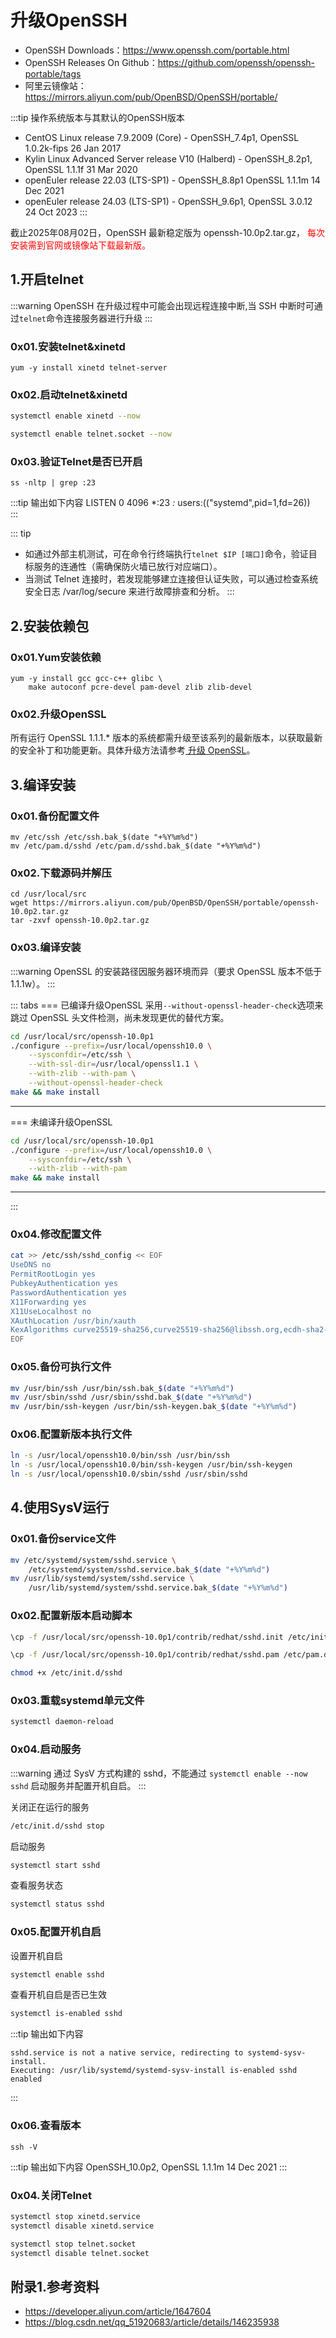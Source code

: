 # 升级OpenSSH

- OpenSSH Downloads：https://www.openssh.com/portable.html
- OpenSSH Releases On Github：https://github.com/openssh/openssh-portable/tags
- 阿里云镜像站：https://mirrors.aliyun.com/pub/OpenBSD/OpenSSH/portable/

:::tip 操作系统版本与其默认的OpenSSH版本

- CentOS Linux release 7.9.2009 (Core) - OpenSSH_7.4p1, OpenSSL 1.0.2k-fips 26 Jan 2017
- Kylin Linux Advanced Server release V10 (Halberd) - OpenSSH_8.2p1, OpenSSL 1.1.1f 31 Mar 2020
- openEuler release 22.03 (LTS-SP1) - OpenSSH_8.8p1 OpenSSL 1.1.1m 14 Dec 2021
- openEuler release 24.03 (LTS-SP1) - OpenSSH_9.6p1, OpenSSL 3.0.12 24 Oct 2023
  :::

截止2025年08月02日，OpenSSH 最新稳定版为 openssh-10.0p2.tar.gz，<font color="red">
每次安装需到官网或镜像站下载最新版。</font>

## 1.开启telnet

:::warning
OpenSSH 在升级过程中可能会出现远程连接中断,当 SSH 中断时可通过`telnet`命令连接服务器进行升级
:::

### 0x01.安装telnet&xinetd

```shell
yum -y install xinetd telnet-server
```

### 0x02.启动telnet&xinetd

```bash
systemctl enable xinetd --now
```

```bash
systemctl enable telnet.socket --now
```

### 0x03.验证Telnet是否已开启

```shell
ss -nltp | grep :23
```

:::tip 输出如下内容
LISTEN 0 4096               *:23               *:*    users:(("systemd",pid=1,fd=26))  
:::

::: tip

- 如通过外部主机测试，可在命令行终端执行`telnet $IP [端口]`命令，验证目标服务的连通性（需确保防火墙已放行对应端口）。
- 当测试 Telnet 连接时，若发现能够建立连接但认证失败，可以通过检查系统安全日志 /var/log/secure 来进行故障排查和分析。
  :::

## 2.安装依赖包

### 0x01.Yum安装依赖

```shell
yum -y install gcc gcc-c++ glibc \
    make autoconf pcre-devel pam-devel zlib zlib-devel
```

### 0x02.升级OpenSSL

所有运行 OpenSSL 1.1.1.*
版本的系统都需升级至该系列的最新版本，以获取最新的安全补丁和功能更新。具体升级方法请参考<a href="/devops/baseops/server-os/upgrade-openssl.html" target="_blank">
升级 OpenSSL</a>。

## 3.编译安装

### 0x01.备份配置文件

```shell
mv /etc/ssh /etc/ssh.bak_$(date "+%Y%m%d")
mv /etc/pam.d/sshd /etc/pam.d/sshd.bak_$(date "+%Y%m%d")
```

### 0x02.下载源码并解压

```shell
cd /usr/local/src
wget https://mirrors.aliyun.com/pub/OpenBSD/OpenSSH/portable/openssh-10.0p2.tar.gz
tar -zxvf openssh-10.0p2.tar.gz
```

### 0x03.编译安装

:::warning
OpenSSL 的安装路径因服务器环境而异（要求 OpenSSL 版本不低于 1.1.1w）。
:::

::: tabs
=== 已编译升级OpenSSL
采用`--without-openssl-header-check`选项来跳过 OpenSSL 头文件检测，尚未发现更优的替代方案。

```bash
cd /usr/local/src/openssh-10.0p1
./configure --prefix=/usr/local/openssh10.0 \
    --sysconfdir=/etc/ssh \
    --with-ssl-dir=/usr/local/openssl1.1 \
    --with-zlib --with-pam \
    --without-openssl-header-check
make && make install
```

---

=== 未编译升级OpenSSL

```bash
cd /usr/local/src/openssh-10.0p1
./configure --prefix=/usr/local/openssh10.0 \
    --sysconfdir=/etc/ssh \
    --with-zlib --with-pam
make && make install
```

---
:::

### 0x04.修改配置文件

```bash
cat >> /etc/ssh/sshd_config << EOF
UseDNS no
PermitRootLogin yes
PubkeyAuthentication yes
PasswordAuthentication yes
X11Forwarding yes
X11UseLocalhost no
XAuthLocation /usr/bin/xauth
KexAlgorithms curve25519-sha256,curve25519-sha256@libssh.org,ecdh-sha2-nistp256,ecdh-sha2-nistp384,ecdh-sha2-nistp521
EOF
```

### 0x05.备份可执行文件

```bash
mv /usr/bin/ssh /usr/bin/ssh.bak_$(date "+%Y%m%d")
mv /usr/sbin/sshd /usr/sbin/sshd.bak_$(date "+%Y%m%d")
mv /usr/bin/ssh-keygen /usr/bin/ssh-keygen.bak_$(date "+%Y%m%d")
```

### 0x06.配置新版本执行文件

```bash
ln -s /usr/local/openssh10.0/bin/ssh /usr/bin/ssh
ln -s /usr/local/openssh10.0/bin/ssh-keygen /usr/bin/ssh-keygen 
ln -s /usr/local/openssh10.0/sbin/sshd /usr/sbin/sshd
```

## 4.使用SysV运行

### 0x01.备份service文件

```bash
mv /etc/systemd/system/sshd.service \
    /etc/systemd/system/sshd.service.bak_$(date "+%Y%m%d")
mv /usr/lib/systemd/system/sshd.service \
    /usr/lib/systemd/system/sshd.service.bak_$(date "+%Y%m%d")
```

### 0x02.配置新版本启动脚本

```bash
\cp -f /usr/local/src/openssh-10.0p1/contrib/redhat/sshd.init /etc/init.d/sshd
```

```bash
\cp -f /usr/local/src/openssh-10.0p1/contrib/redhat/sshd.pam /etc/pam.d/sshd
```

```bash
chmod +x /etc/init.d/sshd
```

### 0x03.重载systemd单元文件

```bash
systemctl daemon-reload
```

### 0x04.启动服务

:::warning
通过 SysV 方式构建的 sshd，不能通过 `systemctl enable --now sshd` 启动服务并配置开机自启。
:::

关闭正在运行的服务

```bash
/etc/init.d/sshd stop
```

启动服务

```bash
systemctl start sshd
```

查看服务状态

```bash
systemctl status sshd
```

### 0x05.配置开机自启

设置开机自启

```bash
systemctl enable sshd
```

查看开机自启是否已生效

```bash
systemctl is-enabled sshd
```

:::tip 输出如下内容

```vim
sshd.service is not a native service, redirecting to systemd-sysv-install.
Executing: /usr/lib/systemd/systemd-sysv-install is-enabled sshd
enabled
```

:::

### 0x06.查看版本

```shell
ssh -V
```

:::tip 输出如下内容
OpenSSH_10.0p2, OpenSSL 1.1.1m 14 Dec 2021
:::

### 0x04.关闭Telnet

```bash
systemctl stop xinetd.service
systemctl disable xinetd.service
```

```bash
systemctl stop telnet.socket
systemctl disable telnet.socket
```

## 附录1.参考资料

- https://developer.aliyun.com/article/1647604
- https://blog.csdn.net/qq_51920683/article/details/146235938


